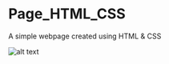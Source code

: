 # Page_HTML_CSS
A simple webpage created using HTML &amp; CSS

![alt text](https://github.com/Anashwara16/Page_HTML_CSS/blob/main/Webpage.jpg?raw=true)
